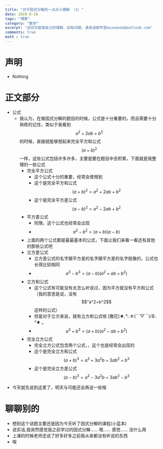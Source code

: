 ```yaml
---
title: "对于因式分解的一点点小理解 （1）"
date: 2020-8-18
tags: "博客"
category: "数学"
excerpt: "这仅仅是我自己的理解，如有问题，请发送邮件至mixuanda@outlook.com"
comments: true
math : true
---
```

# 声明
+ Nothing

# 正文部分
+ 公式
  + 我认为，在做因式分解的题目的时候，公式是十分重要的，而且需要十分熟练的记住，类似于我看到$$a^2+2ab+b^2$$的时候，直接就能够想起来完全平方和公式$$(a+b)^{2}$$一样，这些公式包括许多许多，主要是要在题目中去积累，下面就是我整理的一些公式
    + 完全平方公式
      - 这个公式十分的重要，经常会使用到
      - 这个是完全平方和公式$$(a+b)^{2} = a ^ {2} + 2ab + b ^{2}$$
      - 这个是完全平方差公式$$(a-b)^{2} = a ^ {2} - 2ab + b ^{2}$$
    + 平方差公式
      - 同理，这个公式也经常会出现
      - $$a^{2} - b^{2} = (a+b)(a-b)$$
    + 上面的两个公式都是最最基本的公式，下面让我们来看一看还有其他的那些公式吧
    + 立方差公式
      - 立方差公式的名字跟平方差的名字跟平方差的名字挺像的，公式也长得比较相同
      - $$a^{3} - b^{3} = (a-b)(a^2 +ab+b^2)$$
    + 立方和公式
      - 这个公式有可能没有太怎么听说过，因为平方就没有平方和公式（我的意思是说，没有 $$"a^2+b^2$$ 这样的公式）
      - 但是对于立方来说，就有立方和公式啦 [撒花]*★,°*:.☆(￣▽￣)/$:*.°★* 。
      - $$a^3+b^3=(a+b)(a^2-ab+b^2)$$
    + 完全立方公式
      - 完全立方公式包含两个公式，，这个也是经常会出现的
      - 这个是完全立方和公式$$(a+b)^3 = a^3+3a^2b+3ab^2+b^3$$
      - 这个是完全立方差公式$$(a-b)^3 = a^3-3a^2b+3ab^2-b^3$$
* 今天就先说到这里了，明天与可能还会再说一些哦

# 聊聊别的
* 想到这个话题主要还是因为今天听了因式分解的课程(小蓝本)
* 说实话,我突然感觉我之前学过的因式分解…… 嗯…… 感觉…… 没什么用
* 上课的时候老师还说了好多好多之前我从来都没有听说的东西
* 唉
